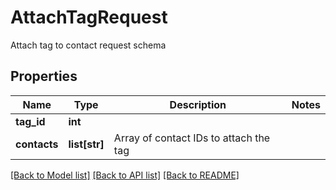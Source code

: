 # AttachTagRequest

Attach tag to contact request schema
## Properties
Name | Type | Description | Notes
------------ | ------------- | ------------- | -------------
**tag_id** | **int** |  | 
**contacts** | **list[str]** | Array of contact IDs to attach the tag | 

[[Back to Model list]](../README.md#documentation-for-models) [[Back to API list]](../README.md#documentation-for-api-endpoints) [[Back to README]](../README.md)


